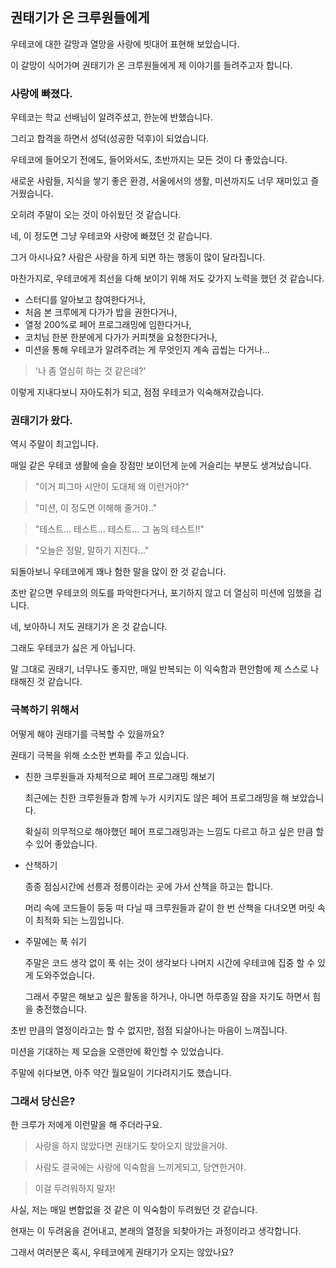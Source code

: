 ## 권태기가 온 크루원들에게

우테코에 대한 갈망과 열망을 사랑에 빗대어 표현해 보았습니다.

이 갈망이 식어가며 권태기가 온 크루원들에게 제 이야기를 들려주고자 합니다.

### 사랑에 빠졌다.

우테코는 학교 선배님이 알려주셨고, 한눈에 반했습니다.

그리고 합격을 하면서 성덕(성공한 덕후)이 되었습니다.

우테코에 들어오기 전에도, 들어와서도, 초반까지는 모든 것이 다 좋았습니다.

새로운 사람들, 지식을 쌓기 좋은 환경, 서울에서의 생활, 미션까지도 너무 재미있고 즐거웠습니다.

오히려 주말이 오는 것이 아쉬웠던 것 같습니다.

네, 이 정도면 그냥 우테코와 사랑에 빠졌던 것 같습니다.

그거 아시나요? 사람은 사랑을 하게 되면 하는 행동이 많이 달라집니다.

마찬가지로, 우테코에게 최선을 다해 보이기 위해 저도 갖가지 노력을 했던 것 같습니다.

- 스터디를 알아보고 참여한다거나,
- 처음 본 크루에게 다가가 밥을 권한다거나,
- 열정 200%로 페어 프로그래밍에 임한다거나,
- 코치님 한분 한분에게 다가가 커피챗을 요청한다거나,
- 미션을 통해 우테코가 알려주려는 게 무엇인지 계속 곱씹는 다거나...

> '나 좀 열심히 하는 것 같은데?'

이렇게 지내다보니 자아도취가 되고, 점점 우테코가 익숙해져갔습니다.

### 권태기가 왔다.

역시 주말이 최고입니다.

매일 같은 우테코 생활에 슬슬 장점만 보이던게 눈에 거슬리는 부분도 생겨났습니다.

> "이거 피그마 시안이 도대체 왜 이런거야?"

> "미션, 이 정도면 이해해 줄거야.."

> "테스트... 테스트... 테스트... 그 놈의 테스트!!"

> "오늘은 정말, 말하기 지친다..."

되돌아보니 우테코에게 꽤나 험한 말을 많이 한 것 같습니다.

초반 같으면 우테코의 의도를 파악한다거나, 포기하지 않고 더 열심히 미션에 임했을 겁니다.

네, 보아하니 저도 권태기가 온 것 같습니다.

그래도 우테코가 싫은 게 아닙니다.

말 그대로 권태기, 너무나도 좋지만, 매일 반복되는 이 익숙함과 편안함에 제 스스로 나태해진 것 같습니다.

### 극복하기 위해서

어떻게 해야 권태기를 극복할 수 있을까요?

권태기 극복을 위해 소소한 변화를 주고 있습니다.

- 친한 크루원들과 자체적으로 페어 프로그래밍 해보기

  최근에는 친한 크루원들과 함께 누가 시키지도 않은 페어 프로그래밍을 해 보았습니다.

  확실히 의무적으로 해야했던 페어 프로그래밍과는 느낌도 다르고 하고 싶은 만큼 할 수 있어 좋았습니다.

- 산책하기

  종종 점심시간에 선릉과 정릉이라는 곳에 가서 산책을 하고는 합니다.

  머리 속에 코드들이 둥둥 떠 다닐 때 크루원들과 같이 한 번 산책을 다녀오면 머릿 속이 최적화 되는 느낌입니다.

- 주말에는 푹 쉬기

  주말은 코드 생각 없이 푹 쉬는 것이 생각보다 나머지 시간에 우테코에 집중 할 수 있게 도와주었습니다.

  그래서 주말은 해보고 싶은 활동을 하거나, 아니면 하루종일 잠을 자기도 하면서 힘을 충전했습니다.

초반 만큼의 열정이라고는 할 수 없지만, 점점 되살아나는 마음이 느껴집니다.

미션을 기대하는 제 모습을 오랜만에 확인할 수 있었습니다.

주말에 쉬다보면, 아주 약간 월요일이 기다려지기도 했습니다.

### 그래서 당신은?

한 크루가 저에게 이런말을 해 주더라구요.

> 사랑을 하지 않았다면 권태기도 찾아오지 않았을거야.

> 사람도 결국에는 사랑에 익숙함을 느끼게되고, 당연한거야.

> 이걸 두려워하지 말자!

사실, 저는 매일 변함없을 것 같은 이 익숙함이 두려웠던 것 같습니다.

현재는 이 두려움을 걷어내고, 본래의 열정을 되찾아가는 과정이라고 생각합니다.

그래서 여러분은 혹시, 우테코에게 권태기가 오지는 않았나요?
